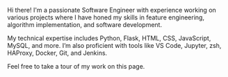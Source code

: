 Hi there! I'm a passionate Software Engineer with experience working on various projects where I have honed my skills in feature engineering, algorithm implementation, and software development.

My technical expertise includes Python, Flask, HTML, CSS, JavaScript, MySQL, and more. I’m also proficient with tools like VS Code, Jupyter, zsh, HAProxy, Docker, Git, and Jenkins.

Feel free to take a tour of my work on this page.

